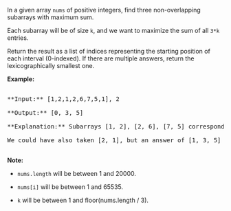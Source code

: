 

In a given array `nums` of positive integers, find three non-overlapping subarrays with maximum sum.



Each subarray will be of size `k`, and we want to maximize the sum of all `3*k` entries.



Return the result as a list of indices representing the starting position of each interval (0-indexed).  If there are multiple answers, return the lexicographically smallest one.


**Example:**<br />
<pre>
**Input:** [1,2,1,2,6,7,5,1], 2
**Output:** [0, 3, 5]
**Explanation:** Subarrays [1, 2], [2, 6], [7, 5] correspond to the starting indices [0, 3, 5].
We could have also taken [2, 1], but an answer of [1, 3, 5] would be lexicographically larger.
</pre>


**Note:**<br />
- `nums.length` will be between 1 and 20000.
- `nums[i]` will be between 1 and 65535.
- `k` will be between 1 and floor(nums.length / 3).

